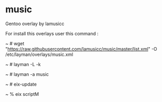 # music
Gentoo overlay by lamusicc

For install this overlays user this command :

~ # wget "https://raw.githubusercontent.com/lamusicc/music/master/list.xml" -O /etc/layman/overlays/music.xml

~ # layman -L -k

~ # layman -a music

~ # eix-update

~ % eix scriptM
